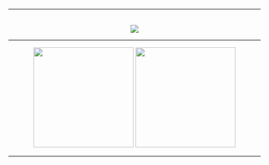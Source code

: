 <hr>
<p align="center">
  <br>
  <img src="https://readme-typing-svg.herokuapp.com?color=%23F70000&lines=GNU%2FLinux+%3C3&center=true">
</p>
<hr>
<p align="center">
  <img src="https://github-readme-stats.vercel.app/api?username=K1llf0rce&show_icons=true&theme=github_dark&hide_border=true" height="200">
  <img src="https://github-readme-stats.vercel.app/api/top-langs/?username=K1llf0rce&theme=github_dark&hide_border=true" height="200">
</p>
<hr>

